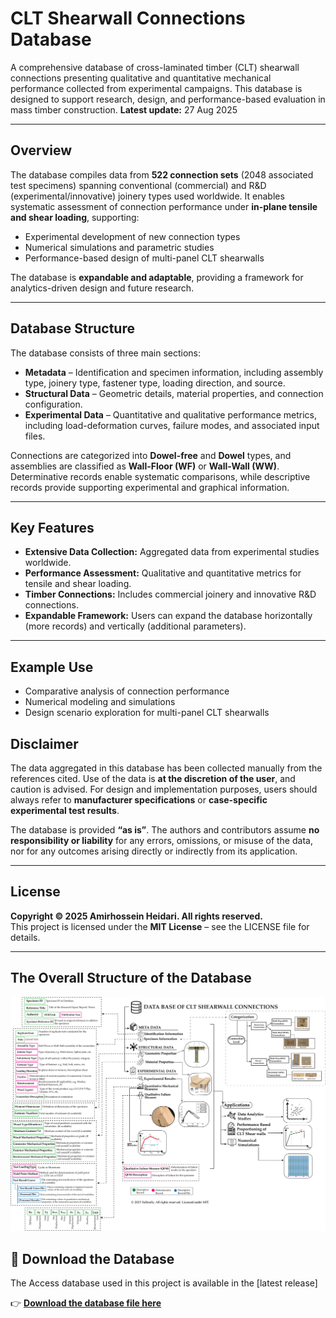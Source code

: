# CLT Shearwall Connections Database
A comprehensive database of cross-laminated timber (CLT) shearwall connections presenting qualitative and quantitative mechanical performance collected from experimental campaigns. This database is designed to support research, design, and performance-based evaluation in mass timber construction. **Latest update:** 27 Aug 2025

---

## Overview

The database compiles data from **522 connection sets** (2048 associated test specimens) spanning conventional (commercial) and R&D (experimental/innovative) joinery types used worldwide. It enables systematic assessment of connection performance under **in-plane tensile and shear loading**, supporting:

- Experimental development of new connection types  
- Numerical simulations and parametric studies  
- Performance-based design of multi-panel CLT shearwalls  

The database is **expandable and adaptable**, providing a framework for analytics-driven design and future research.

---

## Database Structure

The database consists of three main sections:

- **Metadata** – Identification and specimen information, including assembly type, joinery type, fastener type, loading direction, and source.  
- **Structural Data** – Geometric details, material properties, and connection configuration.  
- **Experimental Data** – Quantitative and qualitative performance metrics, including load-deformation curves, failure modes, and associated input files.  

Connections are categorized into **Dowel-free** and **Dowel** types, and assemblies are classified as **Wall-Floor (WF)** or **Wall-Wall (WW)**. Determinative records enable systematic comparisons, while descriptive records provide supporting experimental and graphical information.

---

## Key Features

- **Extensive Data Collection:** Aggregated data from experimental studies worldwide.  
- **Performance Assessment:** Qualitative and quantitative metrics for tensile and shear loading.  
- **Timber Connections:** Includes commercial joinery and innovative R&D connections.  
- **Expandable Framework:** Users can expand the database horizontally (more records) and vertically (additional parameters).

---

## Example Use

- Comparative analysis of connection performance  
- Numerical modeling and simulations  
- Design scenario exploration for multi-panel CLT shearwalls  

## Disclaimer

The data aggregated in this database has been collected manually from the references cited. Use of the data is **at the discretion of the user**, and caution is advised. For design and implementation purposes, users should always refer to **manufacturer specifications** or **case-specific experimental test results**.

The database is provided **“as is”**. The authors and contributors assume **no responsibility or liability** for any errors, omissions, or misuse of the data, nor for any outcomes arising directly or indirectly from its application.

---

## License

**Copyright © 2025 Amirhossein Heidari. All rights reserved.**  
This project is licensed under the **MIT License** – see the LICENSE file for details.


---

## The Overall Structure of the Database

![Database Structure](Images/DB_structure.png)



  
## 📂 Download the Database
The Access database used in this project is available in the [latest release]

👉 **[Download the database file here](https://github.com/SuStrucSy/CLT-Shearwall-Connections-Database/releases/tag/CLT-SHWC-DB-V1.0)**
